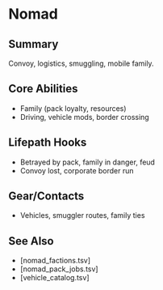 # Nomad

## Summary
Convoy, logistics, smuggling, mobile family.

## Core Abilities
- Family (pack loyalty, resources)
- Driving, vehicle mods, border crossing

## Lifepath Hooks
- Betrayed by pack, family in danger, feud
- Convoy lost, corporate border run

## Gear/Contacts
- Vehicles, smuggler routes, family ties

## See Also
- [nomad_factions.tsv]
- [nomad_pack_jobs.tsv]
- [vehicle_catalog.tsv]